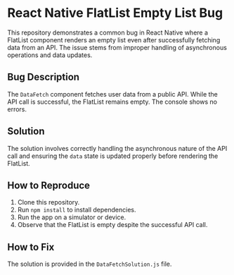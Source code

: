 # React Native FlatList Empty List Bug

This repository demonstrates a common bug in React Native where a FlatList component renders an empty list even after successfully fetching data from an API.  The issue stems from improper handling of asynchronous operations and data updates.

## Bug Description

The `DataFetch` component fetches user data from a public API.  While the API call is successful, the FlatList remains empty.  The console shows no errors.

## Solution

The solution involves correctly handling the asynchronous nature of the API call and ensuring the `data` state is updated properly before rendering the FlatList.

## How to Reproduce

1. Clone this repository.
2. Run `npm install` to install dependencies.
3. Run the app on a simulator or device.
4. Observe that the FlatList is empty despite the successful API call.

## How to Fix

The solution is provided in the `DataFetchSolution.js` file.